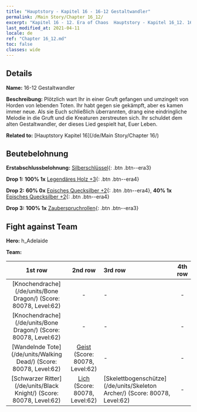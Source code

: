 ```yaml
---
title: "Hauptstory - Kapitel 16 - 16-12 Gestaltwandler"
permalink: /Main Story/Chapter 16_12/
excerpt: "Kapitel 16 - 12. Era of Chaos  Hauptstory - Kapitel 16_12. 16-12 Gestaltwandler"
last_modified_at: 2021-04-11
locale: de
ref: "Chapter 16_12.md"
toc: false
classes: wide
---
```


## Details

 **Name:** 16-12 Gestaltwandler

 **Beschreibung:** Plötzlich wart Ihr in einer Gruft gefangen und umzingelt von Horden von lebenden Toten. Ihr habt gegen sie gekämpft, aber es kamen immer neue. Als sie Euch schließlich überrannten, drang eine eindringliche Melodie in die Gruft und die Kreaturen zerstreuten sich. Ihr schuldet dem alten Gestaltwandler, der dieses Lied gespielt hat, Euer Leben.

 **Related to:** [Hauptstory Kapitel 16](/de/Main Story/Chapter 16/)

## Beutebelohnung

 **Erstabschlussbelohnung:** [Silberschlüssel](/de/Items/con_693/){: .btn .btn--era3}

 **Drop 1:** **100% 1x** [Legendäres Holz +3](/de/Items/mat_55/){: .btn .btn--era4}

 **Drop 2:** **60% 0x** [Episches Quecksilber +2](/de/Items/mat_49/){: .btn .btn--era4}, **40% 1x** [Episches Quecksilber +2](/de/Items/mat_49/){: .btn .btn--era4}

 **Drop 3:** **100% 1x** [Zauberspruchrollen](/de/Items/con_694/){: .btn .btn--era3}


## Fight against Team
 **Hero:** h_Adelaide

 **Team:**


  | 1st row | 2nd row | 3rd row | 4th row |
  |:----:|:----:|:----|:----:|
  | [Knochendrache](/de/units/Bone Dragon/) (Score: 80078, Level:62)  | - | - | - |
  | [Knochendrache](/de/units/Bone Dragon/) (Score: 80078, Level:62)  | - | - | - |
  | [Wandelnde Tote](/de/units/Walking Dead/) (Score: 80078, Level:62)  | [Geist](/de/units/Wight/) (Score: 80078, Level:62)  | - | - |
  | [Schwarzer Ritter](/de/units/Black Knight/) (Score: 80078, Level:62)  | [Lich](/de/units/Lich/) (Score: 80078, Level:62)  | [Skelettbogenschütze](/de/units/Skeleton Archer/) (Score: 80078, Level:62)  | - |


